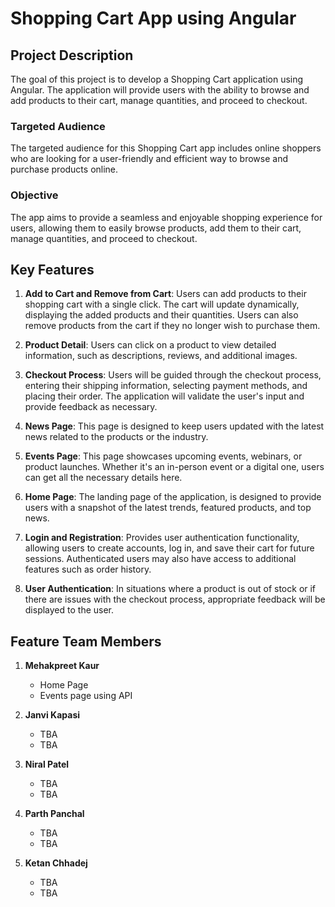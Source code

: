 # Shopping Cart App using Angular

## Project Description

The goal of this project is to develop a Shopping Cart application using Angular. The application will provide users with the ability to browse and add products to their cart, manage quantities, and proceed to checkout.

### Targeted Audience

The targeted audience for this Shopping Cart app includes online shoppers who are looking for a user-friendly and efficient way to browse and purchase products online.

### Objective

The app aims to provide a seamless and enjoyable shopping experience for users, allowing them to easily browse products, add them to their cart, manage quantities, and proceed to checkout.

## Key Features

1. **Add to Cart and Remove from Cart**: Users can add products to their shopping cart with a single click. The cart will update dynamically, displaying the added products and their quantities. Users can also remove products from the cart if they no longer wish to purchase them.

2. **Product Detail**: Users can click on a product to view detailed information, such as descriptions, reviews, and additional images.

3. **Checkout Process**: Users will be guided through the checkout process, entering their shipping information, selecting payment methods, and placing their order. The application will validate the user's input and provide feedback as necessary.

4. **News Page**: This page is designed to keep users updated with the latest news related to the products or the industry.
     
5. **Events Page**: This page showcases upcoming events, webinars, or product launches. Whether it's an in-person event or a digital one, users can get all the necessary details here.
     
6. **Home Page**: The landing page of the application, is designed to provide users with a snapshot of the latest trends, featured products, and top news.

7. **Login and Registration**: Provides user authentication functionality, allowing users to create accounts, log in, and save their cart for future sessions. Authenticated users may also have access to additional features such as order history.

8. **User Authentication**: In situations where a product is out of stock or if there are issues with the checkout process, appropriate feedback will be displayed to the user.

## Feature Team Members

1. **Mehakpreet Kaur**
   - Home Page
   - Events page using API

2. **Janvi Kapasi**
   - TBA
   - TBA

3. **Niral Patel**
   - TBA
   - TBA

4. **Parth Panchal**
   - TBA
   - TBA

5. **Ketan Chhadej**
   - TBA
   - TBA
